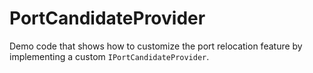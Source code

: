 # PortCandidateProvider

Demo code that shows how to customize the port relocation feature by implementing
      a custom `IPortCandidateProvider`.
